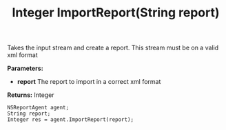 ﻿---
uid: crmscript_ref_NSReportAgent_ImportReport
title: Integer ImportReport(String report)
intellisense: NSReportAgent.ImportReport
keywords: NSReportAgent, ImportReport
so.topic: reference
---

Takes the input stream and create a report. This stream must be on a valid xml format

**Parameters:**
 - **report** The report to import in a correct xml format

**Returns:** Integer

```crmscript
NSReportAgent agent;
String report;
Integer res = agent.ImportReport(report);
```

